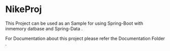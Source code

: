 # NikeProj
This Project can be used as an Sample for using Spring-Boot with inmemory datbase and Spring-Data .

For Documentation about this project please refer the Documentation Folder .
